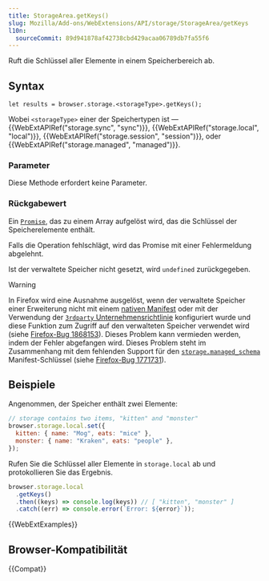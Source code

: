```yaml
---
title: StorageArea.getKeys()
slug: Mozilla/Add-ons/WebExtensions/API/storage/StorageArea/getKeys
l10n:
  sourceCommit: 89d941878af42738cbd429acaa06789db7fa55f6
---
```


Ruft die Schlüssel aller Elemente in einem Speicherbereich ab.

## Syntax

```js-nolint
let results = browser.storage.<storageType>.getKeys();
```

Wobei `<storageType>` einer der Speichertypen ist — {{WebExtAPIRef("storage.sync", "sync")}}, {{WebExtAPIRef("storage.local", "local")}}, {{WebExtAPIRef("storage.session", "session")}}, oder {{WebExtAPIRef("storage.managed", "managed")}}.

### Parameter

Diese Methode erfordert keine Parameter.

### Rückgabewert

Ein [`Promise`](/de/docs/Web/JavaScript/Reference/Global_Objects/Promise), das zu einem Array aufgelöst wird, das die Schlüssel der Speicherelemente enthält.

Falls die Operation fehlschlägt, wird das Promise mit einer Fehlermeldung abgelehnt.

Ist der verwaltete Speicher nicht gesetzt, wird `undefined` zurückgegeben.

> [!WARNING]
> In Firefox wird eine Ausnahme ausgelöst, wenn der verwaltete Speicher einer Erweiterung nicht mit einem [nativen Manifest](/de/docs/Mozilla/Add-ons/WebExtensions/Native_manifests#managed_storage_manifests) oder mit der Verwendung der [`3rdparty` Unternehmensrichtlinie](https://mozilla.github.io/policy-templates/#3rdparty) konfiguriert wurde und diese Funktion zum Zugriff auf den verwalteten Speicher verwendet wird (siehe [Firefox-Bug 1868153](https://bugzil.la/1868153)). Dieses Problem kann vermieden werden, indem der Fehler abgefangen wird. Dieses Problem steht im Zusammenhang mit dem fehlenden Support für den [`storage.managed_schema`](/de/docs/Mozilla/Add-ons/WebExtensions/manifest.json/storage) Manifest-Schlüssel (siehe [Firefox-Bug 1771731](https://bugzil.la/1771731)).

## Beispiele

Angenommen, der Speicher enthält zwei Elemente:

```js
// storage contains two items, "kitten" and "monster"
browser.storage.local.set({
  kitten: { name: "Mog", eats: "mice" },
  monster: { name: "Kraken", eats: "people" },
});
```

Rufen Sie die Schlüssel aller Elemente in `storage.local` ab und protokollieren Sie das Ergebnis.

```js
browser.storage.local
  .getKeys()
  .then((keys) => console.log(keys)) // [ "kitten", "monster" ]
  .catch((err) => console.error(`Error: ${error}`));
```

{{WebExtExamples}}

## Browser-Kompatibilität

{{Compat}}
